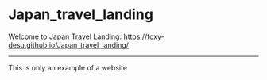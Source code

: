 # Japan_travel_landing

Welcome to Japan Travel Landing: https://foxy-desu.github.io/Japan_travel_landing/

---
This is only an example of a website
